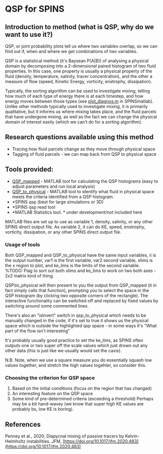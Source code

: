 # QSP for SPINS

## Introduction to method (what is QSP, why do we want to use it?)

QSP, or joint probability plots tell us where two variables overlap, so we can find out if, when and where we get combinations of two variables. 

QSP is a statistical method (it's Baysean P(A|B)) of analysing a physical domain by decomposing into a 2-dimensional paired histogram of two fluid properties. In this case, one property is usually a physical property of the fluid (density, temperature, salinity, tracer concentration), and the other a measure of flow (speed, Kinetic Energy, vorticity, enstrophy, dissipation). 

Typically, the sorting algorithm can be used to investigate mixing, telling how much of each type of energy there is at each timestep, and how energy moves between those types (see [plot\_diagnos.m](https://github.com/ddeepwel/SPINSmatlab/blob/master/plotting/plot_diagnos.m) in SPINSmatlab). Unlike other methods typically used to investigate mixing, it is primarily qualitative, but it informs us where mixing takes place, and the fluid parcels that have undergone mixing, as well as the fact we can change the physical domain of interest easily (which we can't do for a sorting algorithm). 

## Research questions available using this method
- Tracing how fluid parcels change as they move through physical space
- Tagging of fluid parcels - we can map back from QSP to physical space

## Tools provided:
- [QSP\_mapped](qsp_mapped.m) - MATLAB tool for calculating the QSP histograms (easy to adjust parameters and run local analysis)
- [QSP\_to\_physical](qsp_to_physical.m) - MATLAB tool to identify what fluid in physical space meets the criteria identified from a QSP histogram. 
- \*SPINS qsp (best for large simulations or 3D)
- \*SPINS qsp read tool
- \*MATLAB Statistics tool. 
\* under development/not included here

MATLAB files are set up to use as variable 1, density, salinity, or any other SPINS direct output file. As variable 2, it can do KE, speed, enstrophy, vorticity, dissipation, or any other SPINS direct output file. 

### Usage of tools
Both QSP\_mapped and QSP\_to\_physical have the same input variables, ii is the output number, var1 is the first variable, var2 second variable, xlims is the x region to plot, and ke_lims is the limits of the second variable. %TODO: Flag to sort out both xlims and ke\_lims to work on two both axes - 2x2 matrix kind of thing.

QSP\to\_physical will then present to you the output from QSP\_mapped (it in fact simply calls that function), prompting you to select the space in the QSP histogram (by clicking two opposite corners of the rectangle). The interactive functionality can be switched off and replaced by fixed values by switching around some commented lines. 

There's also an "isInvert" switch in qsp\_to\_physical which needs to be manually changed in the code, if it's set to true it shows us the physical space which is outside the highlighted qsp space - in some ways it's "What part of the flow isn't interesting"

It's probably usually good practice to set the ke\_lims, as SPINS often outputs one or two super off the scale values which just drown out any other data (this is just like we usually would set the caxis). 

N.B. Note, when we use a square measure you do essentially squash low values together, and stretch the high values togehter, so consider this. 

### Choosing the criterion for QSP space
1. Based on the initial conditions (focus on the region that has changed)
2. An interesting feature on the QSP space
3. Some kind of pre-determined criteria (exceeding a threshold)
Perhaps may be a bit hand-wavey (we know that super high KE values are probably bs, low KE is boring). 

## References
Penney et al., 2020; Diapycnal mixing of passive tracers by Kelvin-Helmholtz instabilities. JFM, [https://doi.org/10.1017/jfm.2020.483](https://doi.org/10.1017/jfm.2020.483)
